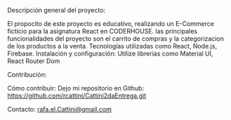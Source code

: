 Descripción general del proyecto:

El propocito de este proyecto es educativo, realizando un E-Commerce ficticio para la asignatura React en CODERHOUSE.
las principales funcionalidades del proyecto son el carrito de compras y la categorizacion de los productos a la venta.
Tecnologías utilizadas  como React, Node.js, Firebase.
Instalación y configuración:
Utilize librerias como Material UI, React Router Dom

Contribución:

Cómo contribuir: Dejo mi repositorio en Github: https://github.com/rcattini/Cattini2daEntrega.git


Contacto:
rafa.el.Cattini@gmail.com